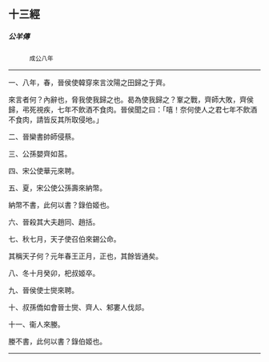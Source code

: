 

## 十三經

##### 公羊傳
　　　`成公八年`

* * *

一、八年，春，晉侯使韓穿來言汶陽之田歸之于齊。

來言者何？內辭也，脅我使我歸之也。曷為使我歸之？鞌之戰，齊師大敗，齊侯歸，弔死視疾，七年不飲酒不食肉。晉侯聞之曰：「嘻！奈何使人之君七年不飲酒不食肉，請皆反其所取侵地。」

二、晉欒書帥師侵蔡。

三、公孫嬰齊如莒。

四、宋公使華元來聘。

五、夏，宋公使公孫壽來納幣。

納幣不書，此何以書？錄伯姬也。

六、晉殺其大夫趙同、趙括。

七、秋七月，天子使召伯來錫公命。

其稱天子何？元年春王正月，正也，其餘皆通矣。

八、冬十月癸卯，𣏌叔姬卒。

九、晉侯使士爕來聘。

十、叔孫僑如會晉士爕、齊人、邾婁人伐郯。

十一、衞人來媵。

媵不書，此何以書？錄伯姬也。

* * *

